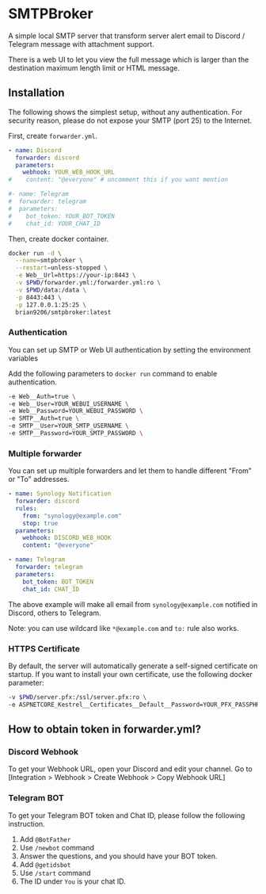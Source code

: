 # SMTPBroker
A simple local SMTP server that transform server alert email to Discord / Telegram message with attachment support.  

There is a web UI to let you view the full message which is larger than the destination maximum length limit or HTML message.

## Installation
The following shows the simplest setup, without any authentication.
For security reason, please do not expose your SMTP (port 25) to the Internet.

First, create `forwarder.yml`.
```yml
- name: Discord
  forwarder: discord
  parameters:
    webhook: YOUR_WEB_HOOK_URL
#    content: "@everyone" # uncomment this if you want mention

#- name: Telegram
#  forwarder: telegram
#  parameters:
#    bot_token: YOUR_BOT_TOKEN
#    chat_id: YOUR_CHAT_ID
```

Then, create docker container.
```bash
docker run -d \
  --name=smtpbroker \
  --restart=unless-stopped \
  -e Web__Url=https://your-ip:8443 \
  -v $PWD/forwarder.yml:/forwarder.yml:ro \
  -v $PWD/data:/data \
  -p 8443:443 \
  -p 127.0.0.1:25:25 \
  brian9206/smtpbroker:latest
```

### Authentication
You can set up SMTP or Web UI authentication by setting the environment variables

Add the following parameters to `docker run` command to enable authentication.
```bash
-e Web__Auth=true \
-e Web__User=YOUR_WEBUI_USERNAME \
-e Web__Password=YOUR_WEBUI_PASSWORD \
-e SMTP__Auth=true \
-e SMTP__User=YOUR_SMTP_USERNAME \
-e SMTP__Password=YOUR_SMTP_PASSWORD \
```

### Multiple forwarder
You can set up multiple forwarders and let them to handle different "From" or "To" addresses.

```yml
- name: Synology Notification
  forwarder: discord
  rules:
    from: "synology@example.com"
    stop: true
  parameters:
    webhook: DISCORD_WEB_HOOK
    content: "@everyone"

- name: Telegram
  forwarder: telegram
  parameters:
    bot_token: BOT_TOKEN
    chat_id: CHAT_ID
```

The above example will make all email from `synology@example.com` notified in Discord, others to Telegram.

Note: you can use wildcard like `*@example.com` and `to:` rule also works.

### HTTPS Certificate
By default, the server will automatically generate a self-signed certificate on startup. If you want to install your own certificate, use the following docker parameter:
```bash
-v $PWD/server.pfx:/ssl/server.pfx:ro \
-e ASPNETCORE_Kestrel__Certificates__Default__Password=YOUR_PFX_PASSPHRASE \
```

## How to obtain token in forwarder.yml?

### Discord Webhook
To get your Webhook URL, open your Discord and edit your channel.
Go to [Integration > Webhook > Create Webhook > Copy Webhook URL]

### Telegram BOT
To get your Telegram BOT token and Chat ID, please follow the following instruction.

1. Add `@BotFather`
2. Use `/newbot` command
3. Answer the questions, and you should have your BOT token.
4. Add `@getidsbot`
5. Use `/start` command
6. The ID under `You` is your chat ID.